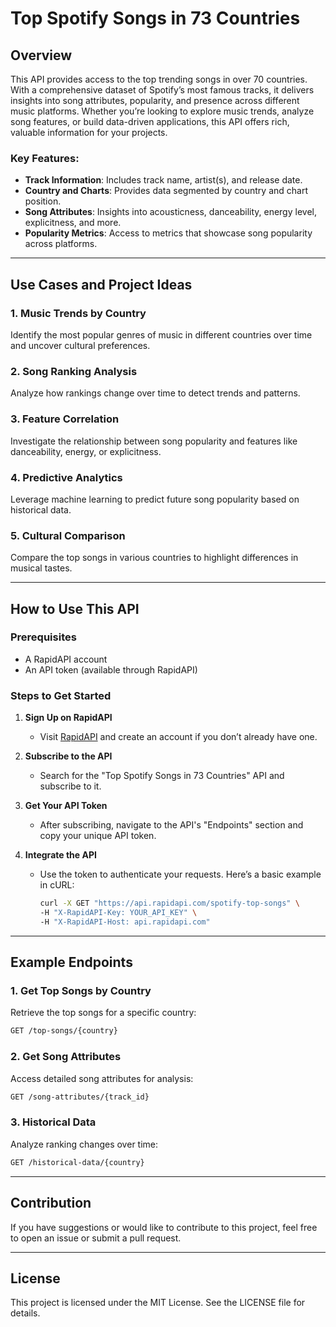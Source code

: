 # Top Spotify Songs in 73 Countries

## Overview
This API provides access to the top trending songs in over 70 countries. With a comprehensive dataset of Spotify’s most famous tracks, it delivers insights into song attributes, popularity, and presence across different music platforms. Whether you’re looking to explore music trends, analyze song features, or build data-driven applications, this API offers rich, valuable information for your projects.

### Key Features:
- **Track Information**: Includes track name, artist(s), and release date.
- **Country and Charts**: Provides data segmented by country and chart position.
- **Song Attributes**: Insights into acousticness, danceability, energy level, explicitness, and more.
- **Popularity Metrics**: Access to metrics that showcase song popularity across platforms.

---

## Use Cases and Project Ideas

### 1. Music Trends by Country
Identify the most popular genres of music in different countries over time and uncover cultural preferences.

### 2. Song Ranking Analysis
Analyze how rankings change over time to detect trends and patterns.

### 3. Feature Correlation
Investigate the relationship between song popularity and features like danceability, energy, or explicitness.

### 4. Predictive Analytics
Leverage machine learning to predict future song popularity based on historical data.

### 5. Cultural Comparison
Compare the top songs in various countries to highlight differences in musical tastes.

---

## How to Use This API

### Prerequisites
- A RapidAPI account
- An API token (available through RapidAPI)

### Steps to Get Started

1. **Sign Up on RapidAPI**
   - Visit [RapidAPI](https://rapidapi.com) and create an account if you don’t already have one.

2. **Subscribe to the API**
   - Search for the "Top Spotify Songs in 73 Countries" API and subscribe to it.

3. **Get Your API Token**
   - After subscribing, navigate to the API's "Endpoints" section and copy your unique API token.

4. **Integrate the API**
   - Use the token to authenticate your requests. Here’s a basic example in cURL:
     ```bash
     curl -X GET "https://api.rapidapi.com/spotify-top-songs" \
     -H "X-RapidAPI-Key: YOUR_API_KEY" \
     -H "X-RapidAPI-Host: api.rapidapi.com"
     ```

---

## Example Endpoints

### 1. Get Top Songs by Country
Retrieve the top songs for a specific country:
```bash
GET /top-songs/{country}
```

### 2. Get Song Attributes
Access detailed song attributes for analysis:
```bash
GET /song-attributes/{track_id}
```

### 3. Historical Data
Analyze ranking changes over time:
```bash
GET /historical-data/{country}
```

---

## Contribution
If you have suggestions or would like to contribute to this project, feel free to open an issue or submit a pull request.

---

## License
This project is licensed under the MIT License. See the LICENSE file for details.

